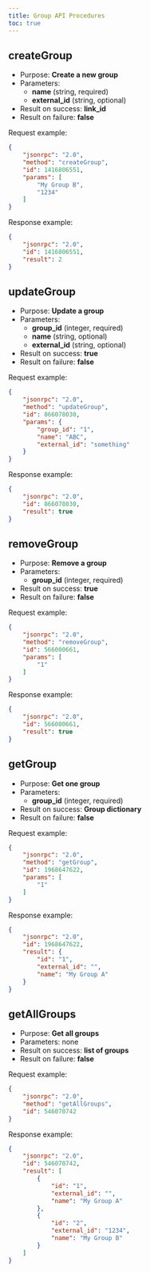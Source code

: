 ```yaml
---
title: Group API Procedures
toc: true
---
```


createGroup
-----------

- Purpose: **Create a new group**
- Parameters:
    - **name** (string, required)
    - **external\_id** (string, optional)
- Result on success: **link\_id**
- Result on failure: **false**

Request example:

```json
{
    "jsonrpc": "2.0",
    "method": "createGroup",
    "id": 1416806551,
    "params": [
        "My Group B",
        "1234"
    ]
}
```

Response example:

```json
{
    "jsonrpc": "2.0",
    "id": 1416806551,
    "result": 2
}
```

updateGroup
-----------

- Purpose: **Update a group**
- Parameters:
    - **group\_id** (integer, required)
    - **name** (string, optional)
    - **external\_id** (string, optional)
- Result on success: **true**
- Result on failure: **false**

Request example:

```json
{
    "jsonrpc": "2.0",
    "method": "updateGroup",
    "id": 866078030,
    "params": {
        "group_id": "1",
        "name": "ABC",
        "external_id": "something"
    }
}
```

Response example:

```json
{
    "jsonrpc": "2.0",
    "id": 866078030,
    "result": true
}
```

removeGroup
-----------

- Purpose: **Remove a group**
- Parameters:
    - **group\_id** (integer, required)
- Result on success: **true**
- Result on failure: **false**

Request example:

```json
{
    "jsonrpc": "2.0",
    "method": "removeGroup",
    "id": 566000661,
    "params": [
        "1"
    ]
}
```

Response example:

```json
{
    "jsonrpc": "2.0",
    "id": 566000661,
    "result": true
}
```

getGroup
--------

- Purpose: **Get one group**
- Parameters:
    - **group\_id** (integer, required)
- Result on success: **Group dictionary**
- Result on failure: **false**

Request example:

```json
{
    "jsonrpc": "2.0",
    "method": "getGroup",
    "id": 1968647622,
    "params": [
        "1"
    ]
}
```

Response example:

```json
{
    "jsonrpc": "2.0",
    "id": 1968647622,
    "result": {
        "id": "1",
        "external_id": "",
        "name": "My Group A"
    }
}
```

getAllGroups
------------

- Purpose: **Get all groups**
- Parameters: none
- Result on success: **list of groups**
- Result on failure: **false**

Request example:

```json
{
    "jsonrpc": "2.0",
    "method": "getAllGroups",
    "id": 546070742
}
```

Response example:

```json
{
    "jsonrpc": "2.0",
    "id": 546070742,
    "result": [
        {
            "id": "1",
            "external_id": "",
            "name": "My Group A"
        },
        {
            "id": "2",
            "external_id": "1234",
            "name": "My Group B"
        }
    ]
}
```

